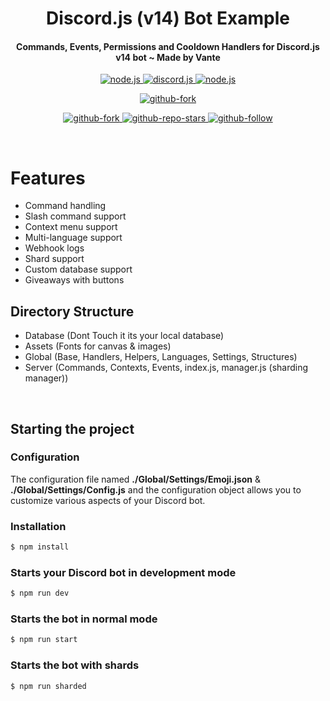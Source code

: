 <h1 align="center">
   Discord.js (v14) Bot Example
</h1>
<h4 align="center">Commands, Events, Permissions and Cooldown Handlers for Discord.js v14 bot ~ Made by Vante</h4>

<p align="center">
<a href="https://nodejs.org/en/download/">
   <img src="https://img.shields.io/badge/node-16.9.x-brightgreen?style=for-the-badge" alt="node.js">
</a>

<a href="https://github.com/discordjs/discord.js/">
   <img src="https://img.shields.io/badge/discord.js-v14-blue?style=for-the-badge" alt="discord.js">
</a>

<a href="https://github.com/vante-dev/discord-js-bot">
   <img src="https://img.shields.io/badge/version-latest-red?style=for-the-badge" alt="node.js">
</a>

</p>


<p align="center">
   
<a href="https://github.com/vante-dev/discord-js-bot/fork">
   <img src="https://img.shields.io/badge/Fork-github-blueviolet?logo=githubactions&logoColor=white&style=for-the-badge" alt="github-fork">
</a>
</p>    


<p align="center">

<a href="https://github.com/vante-dev/discord-js-bot">
   <img src="https://img.shields.io/github/forks/vante-dev/discord-js-bot?logo=githubactions&logoColor=success&style=social" alt="github-fork">
</a>

<a href="https://github.com/vante-dev/discord-js-bot">
   <img src="https://img.shields.io/github/stars/vante-dev/discord-js-bot?label=Stars&logo=ReverbNation&&logoColor=yellow&style=social" alt="github-repo-stars">
</a>

<a href="https://github.com/vante-dev">
   <img src="https://img.shields.io/github/followers/vante-dev?label=Follow&logo=github&style=social" alt="github-follow">
</a>
  
</p>

<br>

# Features
- Command handling
- Slash command support
- Context menu support
- Multi-language support
- Webhook logs
- Shard support
- Custom database support
- Giveaways with buttons

## Directory Structure
- Database (Dont Touch it its your local database)
- Assets (Fonts for canvas & images)
- Global (Base, Handlers, Helpers, Languages, Settings, Structures)
- Server (Commands, Contexts, Events, index.js, manager.js (sharding manager))

<br>

## Starting the project

### Configuration

The configuration file named **./Global/Settings/Emoji.json** & **./Global/Settings/Config.js** and the configuration object allows you to customize various aspects of your Discord bot.

### Installation
```sh
$ npm install
```

### Starts your Discord bot in development mode
```sh
$ npm run dev
```

### Starts the bot in normal mode
```sh
$ npm run start
```

### Starts the bot with shards 
```sh
$ npm run sharded
```